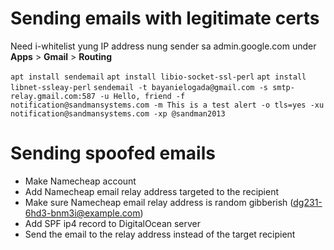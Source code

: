 # Sending emails with legitimate certs

Need i-whitelist yung IP address nung sender sa admin.google.com under **Apps** > **Gmail** > **Routing**

`apt install sendemail`
`apt install libio-socket-ssl-perl`
`apt install libnet-ssleay-perl`
`sendemail -t bayanielogada@gmail.com -s smtp-relay.gmail.com:587 -u Hello, friend -f notification@sandmansystems.com -m This is a test alert -o tls=yes -xu notification@sandmansystems.com -xp @sandman2013`

# Sending spoofed emails

* Make Namecheap account
* Add Namecheap email relay address targeted to the recipient
* Make sure Namecheap email relay address is random gibberish (dg231-6hd3-bnm3i@example.com)
* Add SPF ip4 record to DigitalOcean server
* Send the email to the relay address instead of the target recipient